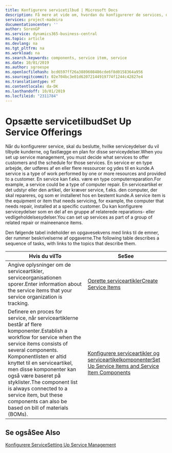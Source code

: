 ```yaml
---
title: Konfigurere servicetilbud | Microsoft Docs
description: Få mere at vide om, hvordan du konfigurerer de services, du tilbyder kunderne.
services: project-madeira
documentationcenter: ''
author: SorenGP
ms.service: dynamics365-business-central
ms.topic: article
ms.devlang: na
ms.tgt_pltfrm: na
ms.workload: na
ms.search.keywords: components, service item, service
ms.date: 10/01/2019
ms.author: sgroespe
ms.openlocfilehash: bcd6597ff26a3889608486cde6f8d0158364a956
ms.sourcegitcommit: 02e704bc3e01d62072144919774f1244c42827e4
ms.translationtype: HT
ms.contentlocale: da-DK
ms.lasthandoff: 10/01/2019
ms.locfileid: "2311784"
---
```

# <a name="set-up-service-offerings"></a><span data-ttu-id="23a14-103">Opsætte servicetilbud</span><span class="sxs-lookup"><span data-stu-id="23a14-103">Set Up Service Offerings</span></span>
<span data-ttu-id="23a14-104">Når du konfigurerer service, skal du beslutte, hvilke serviceydelser du vil tilbyde kunderne, og fastlægge en plan for disse serviceydelser.</span><span class="sxs-lookup"><span data-stu-id="23a14-104">When you set up service management, you must decide what services to offer customers and the schedule for those services.</span></span> <span data-ttu-id="23a14-105">En service er en type arbejde, der udføres af en eller flere ressourcer og ydes til en kunde.</span><span class="sxs-lookup"><span data-stu-id="23a14-105">A service is a type of work performed by one or more resources and provided to a customer.</span></span> <span data-ttu-id="23a14-106">En service kan f.eks. være en type computerreparation.</span><span class="sxs-lookup"><span data-stu-id="23a14-106">For example, a service could be a type of computer repair.</span></span> <span data-ttu-id="23a14-107">En serviceartikel er det udstyr eller den artikel, der kræver service, f.eks. den computer, der skal repareres, og som er installeret hos en bestemt kunde.</span><span class="sxs-lookup"><span data-stu-id="23a14-107">A service item is the equipment or item that needs servicing, for example, the computer that needs repair, installed at a specific customer.</span></span> <span data-ttu-id="23a14-108">Du kan konfigurere serviceydelser som en del af en gruppe af relaterede reparations- eller vedligeholdelsesydelser.</span><span class="sxs-lookup"><span data-stu-id="23a14-108">You can set up services as part of a group of related repair or maineenance items.</span></span>  
  
<span data-ttu-id="23a14-109">Den følgende tabel indeholder en opgavesekvens med links til de emner, der rummer beskrivelserne af opgaverne.</span><span class="sxs-lookup"><span data-stu-id="23a14-109">The following table describes a sequence of tasks, with links to the topics that describe them.</span></span>  
  
|<span data-ttu-id="23a14-110">**Hvis du vil**</span><span class="sxs-lookup"><span data-stu-id="23a14-110">**To**</span></span>|<span data-ttu-id="23a14-111">**Se**</span><span class="sxs-lookup"><span data-stu-id="23a14-111">**See**</span></span>|  
|------------|-------------|  
|<span data-ttu-id="23a14-112">Angive oplysninger om de serviceartikler, serviceorganisationen sporer.</span><span class="sxs-lookup"><span data-stu-id="23a14-112">Enter information about the service items that your service organization is tracking.</span></span>|[<span data-ttu-id="23a14-113">Oprette serviceartikler</span><span class="sxs-lookup"><span data-stu-id="23a14-113">Create Service Items</span></span>](service-how-to-create-service-items.md)|  
|<span data-ttu-id="23a14-114">Definere en proces for service, når serviceartiklerne består af flere komponenter.</span><span class="sxs-lookup"><span data-stu-id="23a14-114">Establish a workflow for service when the service items consists of several components.</span></span> <span data-ttu-id="23a14-115">Komponentlisten er altid knyttet til en serviceartikel, men disse komponenter kan også være baseret på styklister.</span><span class="sxs-lookup"><span data-stu-id="23a14-115">The component list is always connected to a service item, but these components can also be based on bill of materials (BOMs).</span></span>|[<span data-ttu-id="23a14-116">Konfigurere serviceartikler og serviceartikelkomponenter</span><span class="sxs-lookup"><span data-stu-id="23a14-116">Set Up Service Items and Service Item Components</span></span>](service-how-setup-service-items.md)|  
  
## <a name="see-also"></a><span data-ttu-id="23a14-117">Se også</span><span class="sxs-lookup"><span data-stu-id="23a14-117">See Also</span></span>  
[<span data-ttu-id="23a14-118">Konfigurere Service</span><span class="sxs-lookup"><span data-stu-id="23a14-118">Setting Up Service Management</span></span>](service-setup-service.md)   
